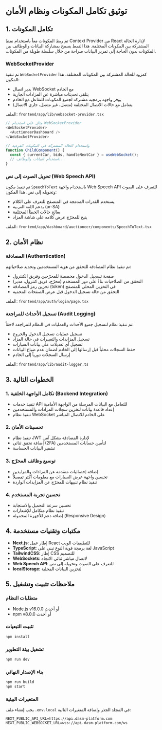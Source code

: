 # توثيق تكامل المكونات ونظام الأمان

## 1. تكامل المكونات

تم ربط المكونات معاً باستخدام نمط Context Provider من React لإدارة الحالة المشتركة بين المكونات المختلفة. هذا النمط يسمح بمشاركة البيانات والوظائف بين المكونات بدون الحاجة إلى تمرير البيانات صراحة من خلال سلسلة طويلة من المكونات.

### WebSocketProvider

تم تنفيذ `WebSocketProvider` كمزود للحالة المشتركة بين المكونات المختلفة. هذا المكون:

- يدير اتصال WebSocket مع الخادم
- يتلقى تحديثات مباشرة عن المزادات الجارية
- يوفر واجهة برمجية مشتركة لجميع المكونات للتفاعل مع الخادم
- يتعامل مع حالات الاتصال المختلفة (متصل، غير متصل، جاري الاتصال)

الملف: `frontend/app/lib/websocket-provider.tsx`

```typescript
// مثال على استخدام WebSocketProvider
<WebSocketProvider>
  <AuctioneerDashboard />
</WebSocketProvider>

// واستخدام الحالة المشتركة في المكونات الفرعية
function ChildComponent() {
  const { currentCar, bids, handleNextCar } = useWebSocket();
  // استخدام البيانات والوظائف...
}
```

### تحويل الصوت إلى نص (Web Speech API)

تم تنفيذ مكون `SpeechToText` باستخدام واجهة Web Speech API للتعرف على الصوت وتحويله إلى نص. هذا المكون:

- يستخدم القدرات المدمجة في المتصفح للتعرف على الكلام
- يدعم اللغة العربية (ar-SA)
- يعالج حالات الخطأ المختلفة
- يتيح للمحرّج عرض كلامه على شاشة المزاد

الملف: `frontend/app/dashboard/auctioneer/components/SpeechToText.tsx`

## 2. نظام الأمان

### المصادقة (Authentication)

تم تنفيذ نظام المصادقة للتحقق من هوية المستخدمين وتحديد صلاحياتهم:

- صفحة تسجيل الدخول مخصصة للمحرّجين وفريق الكنترول
- التحقق من الصلاحيات بناءً على دور المستخدم (محرّج، فريق كنترول، مدير)
- تخزين رمز المصادقة (token) في التخزين المحلي للمتصفح
- التحقق من حالة تسجيل الدخول قبل عرض الصفحات المحمية

الملف: `frontend/app/auth/login/page.tsx`

### تسجيل الأحداث للمراجعة (Audit Logging)

تم تنفيذ نظام لتسجيل جميع الأحداث والعمليات في النظام للمراجعة لاحقاً:

- تسجيل عمليات تسجيل الدخول والخروج
- تسجيل المزايدات والتغييرات في حالة المزاد
- تسجيل أي تعديلات على بيانات السيارات
- حفظ السجلات محلياً قبل إرسالها إلى الخادم لضمان عدم ضياع البيانات
- إرسال السجلات دورياً إلى الخادم

الملف: `frontend/app/lib/audit-logger.ts`

## 3. الخطوات التالية

### 1. تكامل الواجهة الخلفية (Backend Integration)

- تنفيذ خدمات API للتعامل مع البيانات المرسلة من الواجهة الأمامية
- إعداد قاعدة بيانات لتخزين سجلات المزادات والمستخدمين
- تنفيذ نظام WebSocket على الخادم للاتصال المباشر

### 2. تحسينات الأمان

- تنفيذ نظام JWT لإدارة المصادقة بشكل آمن
- إضافة تحقق ثنائي (2FA) لتأمين حسابات المستخدمين
- تشفير البيانات الحساسة

### 3. توسيع وظائف المحرّج

- إضافة إحصائيات متقدمة عن المزادات والمزايدين
- تحسين واجهة عرض السيارات مع معلومات أكثر تفصيلاً
- تنفيذ نظام تنبيهات للمحرّج عن المزايدات الواردة

### 4. تحسين تجربة المستخدم

- تحسين سرعة التحميل والاستجابة
- تنفيذ نظام متكامل للإشعارات
- إضافة دعم للأجهزة المحمولة (Responsive Design)

## 4. مكتبات وتقنيات مستخدمة

- **Next.js**: إطار عمل React للتطبيقات الويب
- **TypeScript**: لغة برمجة قوية النوع تبنى على JavaScript
- **TailwindCSS**: إطار CSS للتصميم
- **WebSockets**: لاتصال مباشر ثنائي الاتجاه
- **Web Speech API**: للتعرف على الصوت وتحويله إلى نص
- **localStorage**: لتخزين البيانات المحلية

## 5. ملاحظات تثبيت وتشغيل

### متطلبات النظام

- Node.js v16.0.0 أو أحدث
- npm v8.0.0 أو أحدث

### تثبيت التبعيات

```bash
npm install
```

### تشغيل بيئة التطوير

```bash
npm run dev
```

### بناء الإصدار النهائي

```bash
npm run build
npm start
```

### المتغيرات البيئية

يجب إنشاء ملف `.env.local` في المجلد الجذر وإضافة المتغيرات التالية:

```
NEXT_PUBLIC_API_URL=https://api.dasm-platform.com
NEXT_PUBLIC_WEBSOCKET_URL=wss://api.dasm-platform.com/ws
``` 